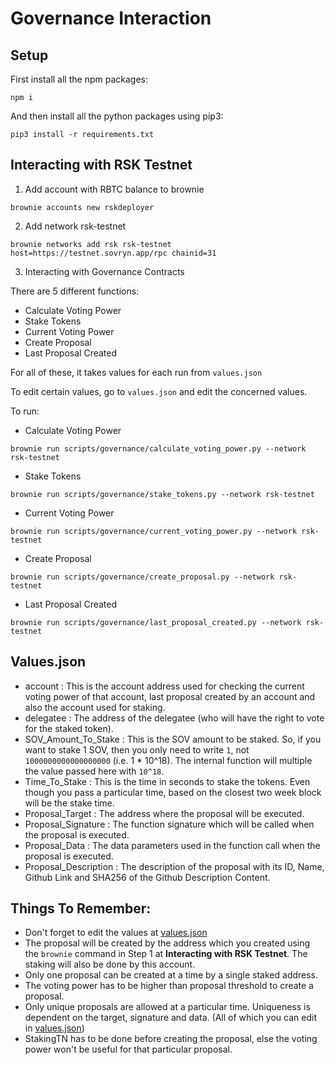 # Governance Interaction

## Setup

First install all the npm packages:

```
npm i
```

And then install all the python packages using pip3:

```
pip3 install -r requirements.txt
```

## Interacting with RSK Testnet

1. Add account with RBTC balance to brownie

```
brownie accounts new rskdeployer
```

2. Add network rsk-testnet

```
brownie networks add rsk rsk-testnet host=https://testnet.sovryn.app/rpc chainid=31
```

3. Interacting with Governance Contracts

There are 5 different functions:

- Calculate Voting Power
- Stake Tokens
- Current Voting Power
- Create Proposal
- Last Proposal Created

For all of these, it takes values for each run from `values.json`

To edit certain values, go to `values.json` and edit the concerned values.

To run:

- Calculate Voting Power

```
brownie run scripts/governance/calculate_voting_power.py --network rsk-testnet
```

- Stake Tokens

```
brownie run scripts/governance/stake_tokens.py --network rsk-testnet
```

- Current Voting Power

```
brownie run scripts/governance/current_voting_power.py --network rsk-testnet
```

- Create Proposal

```
brownie run scripts/governance/create_proposal.py --network rsk-testnet
```

- Last Proposal Created

```
brownie run scripts/governance/last_proposal_created.py --network rsk-testnet
```

## Values.json

- account : This is the account address used for checking the current voting power of that account, last proposal created by an account and also the account used for staking.
- delegatee : The address of the delegatee (who will have the right to vote for the staked token).
- SOV_Amount_To_Stake : This is the SOV amount to be staked. So, if you want to stake 1 SOV, then you only need to write `1`, not `1000000000000000000` (i.e. 1 \* 10^18). The internal function will multiple the value passed here with `10^18`.
- Time_To_Stake : This is the time in seconds to stake the tokens. Even though you pass a particular time, based on the closest two week block will be the stake time.
- Proposal_Target : The address where the proposal will be executed.
- Proposal_Signature : The function signature which will be called when the proposal is executed.
- Proposal_Data : The data parameters used in the function call when the proposal is executed.
- Proposal_Description : The description of the proposal with its ID, Name, Github Link and SHA256 of the Github Description Content.

## Things To Remember:

- Don't forget to edit the values at [values.json](./values.json)
- The proposal will be created by the address which you created using the `brownie` command in Step 1 at **Interacting with RSK Testnet**. The staking will also be done by this account.
- Only one proposal can be created at a time by a single staked address.
- The voting power has to be higher than proposal threshold to create a proposal.
- Only unique proposals are allowed at a particular time. Uniqueness is dependent on the target, signature and data. (All of which you can edit in [values.json](./values.json))
- StakingTN has to be done before creating the proposal, else the voting power won't be useful for that particular proposal.

